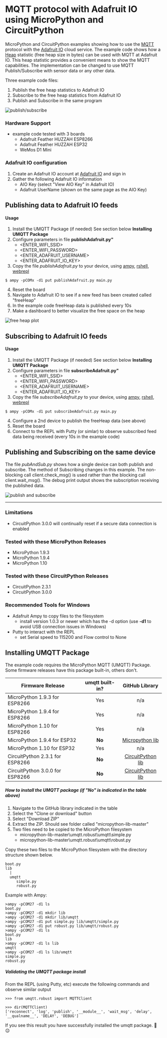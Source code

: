 # MQTT protocol with Adafruit IO using MicroPython and CircuitPython
MicroPython and CircuitPython examples showing how to use the [MQTT](http://mqtt.org/faq) protocol with 
the [Adafruit IO](https://io.adafruit.com) cloud service.  The example code shows how a
[Heap](https://docs.micropython.org/en/latest/pyboard/reference/constrained.html#the-heap) statistic
(free heap size in bytes) can be used with MQTT at Adafruit IO.  This heap statistic provides a convenient means
to show the MQTT capabilities.  The implementation can be changed to use MQTT Publish/Subscribe with sensor data or any other 
data.

Three example code files:
1. Publish the free heap statistics to Adafruit IO
1. Subscribe to the free heap statistics from Adafruit IO
1. Publish and Subscribe in the same program

![publish/subscribe](images/publishSubscribe.png)

### Hardware Support
* example code tested with 3 boards
  * Adafruit Feather HUZZAH ESP8266
  * Adafruit Feather HUZZAH ESP32
  * WeMos D1 Mini

### Adafruit IO configuration
1. Create an Adafruit IO account at [Adafruit IO](https://io.adafruit.com) and sign in
1. Gather the following Adafruit IO information
    * AIO Key (select "View AIO Key" in Adafruit IO)
    * Adafruit UserName (shown on the same page as the AIO Key)

## Publishing data to Adafruit IO feeds

#### Usage
1. Install the UMQTT Package (if needed)
See section below **Installing UMQTT Package**
1. Configure parameters in file **publishAdafruit.py"**
   * <ENTER_WIFI_SSID>
   * <ENTER_WIFI_PASSWORD>
   * <ENTER_ADAFRUIT_USERNAME>
   * <ENTER_ADAFRUIT_IO_KEY>
1. Copy the file _publishAdafruit.py_ to your device, using [ampy](https://github.com/adafruit/ampy), [rshell](https://github.com/dhylands/rshell), [webrepl](http://micropython.org/webrepl/)
```
$ ampy -pCOMx -d1 put publishAdafruit.py main.py
```
4. Reset the board
1. Navigate to Adafruit IO to see if a new feed has been created called "freeHeap"
1. In the example code freeHeap data is published every 10s
1. Make a dashboard to better visualize the free space on the heap

![free heap plot](images/freeHeap.png)

## Subscribing to Adafruit IO feeds

#### Usage
1. Install the UMQTT Package (if needed)
See section below **Installing UMQTT Package**
1. Configure parameters in file **subscribeAdafruit.py"**
   * <ENTER_WIFI_SSID>
   * <ENTER_WIFI_PASSWORD>
   * <ENTER_ADAFRUIT_USERNAME>
   * <ENTER_ADAFRUIT_IO_KEY>
1. Copy the file _subscribeAdafruit.py_ to your device, using [ampy](https://github.com/adafruit/ampy), [rshell](https://github.com/dhylands/rshell), [webrepl](http://micropython.org/webrepl/)
```
$ ampy -pCOMx -d1 put subscribeAdafruit.py main.py
```
4. Configure a 2nd device to publish the freeHeap data (see above)
1. Reset the board
1. Connect to the REPL with Putty (or simlar) to observe subscribed feed data being received (every 10s in the example code)

## Publishing and Subscribing on the same device
The file _pubAndSub.py_ shows how a single device can both publish and subscribe.  The method of Subscribing changes 
in this example.  The non-blocking call client.check_msg() is used rather than the blocking call 
client.wait_msg().  The debug print output shows the subscription receiving the published data.  

![publish and subscribe](images/pubandsub.png)

---

### Limitations
* CircuitPython 3.0.0 will continually reset if a secure data connection is enabled

### Tested with these MicroPython Releases
* MicroPython 1.9.3
* MicroPython 1.9.4
* MicroPython 1.10

### Tested with these CircuitPython Releases
* CircuitPython 2.3.1
* CircuitPython 3.0.0

### Recommended Tools for Windows
* Adafruit Ampy to copy files to the filesystem
    * install version 1.0.3 or newer which has the -d option (use **-d1** to avoid USB connection issues in Windows)
* Putty to interact with the REPL  
    * set Serial speed to 115200 and Flow control to None

## Installing UMQTT Package
The example code requires the MicroPython MQTT (UMQTT) Package.  Some firmware releases have this package built-in, others don't.

| Firmware Release        | umqtt built-in?           | GitHub Library | 
| ------------- |:-------------:| :-----:|
| MicroPython 1.9.3 for ESP8266 | Yes | n/a |
| MicroPython 1.9.4 for ESP8266 | Yes | n/a | 
| MicroPython 1.10  for ESP8266 | Yes | n/a | 
| MicroPython 1.9.4 for ESP32   | **No** | [Micropython lib](https://github.com/micropython/micropython-lib) |
| MicroPython 1.10  for ESP32   | Yes | n/a | 
| CircuitPython 2.3.1 for ESP8266 |  **No** |[CircuitPython lib](https://github.com/MikeTeachman/micropython-lib) |
| CircuitPython 3.0.0 for ESP8266  | **No** | [CircuitPython lib](https://github.com/MikeTeachman/micropython-lib) | 

##### How to install the UMQTT package (if "No" is indicated in the table above)
1. Navigate to the GitHub library indicated in the table 
1. Select the "Clone or download" button
1. Select "Download ZIP"
1. Extract the ZIP.  Should see folder called "micropython-lib-master"
1. Two files need to be copied to the MicroPython filesystem
    * micropython-lib-master\umqtt.robust\umqtt\simple.py
    * micropython-lib-master\umqtt.robust\umqtt\robust.py
  
Copy these two files to the MicroPython filesystem with the directory structure shown below.  

```
boot.py
lib
  |
  umqtt
     simple.py
     robust.py
```

Example with Ampy:    
```
>ampy -pCOM27 -d1 ls
boot.py
>ampy -pCOM27 -d1 mkdir lib
>ampy -pCOM27 -d1 mkdir lib/umqtt
>ampy -pCOM27 -d1 put simple.py lib/umqtt/simple.py
>ampy -pCOM27 -d1 put robust.py lib/umqtt/robust.py
>ampy -pCOM27 -d1 ls
boot.py
lib
>ampy -pCOM27 -d1 ls lib
umqtt
>ampy -pCOM27 -d1 ls lib/umqtt
simple.py
robust.py
```
##### Validating the UMQTT package install
From the REPL (using Putty, etc) execute the following commands and observe similar output
```
>>> from umqtt.robust import MQTTClient

>>> dir(MQTTClient)
['reconnect', 'log', 'publish', '__module__', 'wait_msg', 'delay', '__qualname__', 'DELAY', 'DEBUG']
```

If you see this result you have successfully installed the umqtt package. :tada: :relieved:

